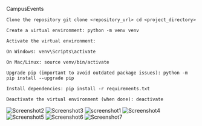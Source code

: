 CampusEvents

    Clone the repository git clone <repository_url> cd <project_directory>

    Create a virtual environment: python -m venv venv

    Activate the virtual environment:

    On Windows: venv\Scripts\activate

    On Mac/Linux: source venv/bin/activate

    Upgrade pip (important to avoid outdated package issues): python -m pip install --upgrade pip

    Install dependencies: pip install -r requirements.txt

    Deactivate the virtual environment (when done): deactivate
![Screenshot2](https://github.com/user-attachments/assets/2d367992-dbf8-4052-9024-601ec998c957)
![Screenshot3](https://github.com/user-attachments/assets/5e403463-cba7-44b6-94bf-8a1c14688d28)
![screenshot1](https://github.com/user-attachments/assets/342ad843-b549-458e-b8ab-cd706c9d1588)
![Screenshot4](https://github.com/user-attachments/assets/fa8cfc78-71fc-4d6c-9636-5ec778cce3b7)
![Screenshot5](https://github.com/user-attachments/assets/321966e6-a3e1-4658-9dbb-6f7f9a4b77eb)
![Screenshot6](https://github.com/user-attachments/assets/58950e9e-39a7-49d7-bec1-fc3787d2e8ab)
![Screenshot7](https://github.com/user-attachments/assets/7f361edc-b51b-43e4-a55d-a8b207cefad8)
